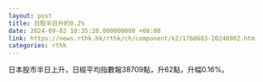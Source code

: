 ```yaml
---
layout: post
title: 日股半日升約0.2%
date: 2024-09-02 10:35:28.000000000 +08:00
link: https://news.rthk.hk/rthk/ch/component/k2/1768683-20240902.htm
categories: rthk
---
```


日本股市半日上升，日經平均指數報38709點，升62點，升幅0.16%。
